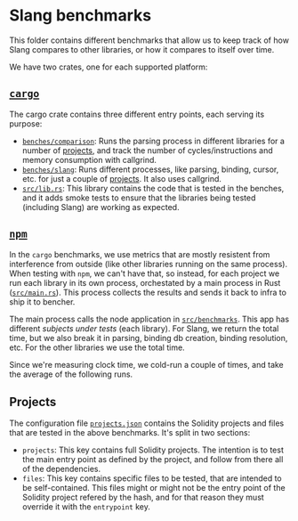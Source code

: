 # Slang benchmarks

This folder contains different benchmarks that allow us to keep track of how Slang compares to other libraries, or how it compares to itself over time.

We have two crates, one for each supported platform:

## [`cargo`](./cargo/)

The cargo crate contains three different entry points, each serving its purpose:

- [`benches/comparison`](./cargo/benches/comparison/main.rs): Runs the parsing process in different libraries for a number of [projects], and track the number of cycles/instructions and memory consumption with callgrind.
- [`benches/slang`](./cargo/benches/slang/main.rs): Runs different processes, like parsing, binding, cursor, etc. for just a couple of [projects]. It also uses callgrind.
- [`src/lib.rs`](./cargo/src/lib.rs): This library contains the code that is tested in the benches, and it adds smoke tests to ensure that the libraries being tested (including Slang) are working as expected.

[projects]: #projects

## [`npm`](./npm/)

In the `cargo` benchmarks, we use metrics that are mostly resistent from interference from outside (like other libraries running on the same process). When testing with `npm`, we can't have that, so instead, for each project we run each library in its own process, orchestated by a main process in Rust ([`src/main.rs`](./npm/src/main.rs)). This process collects the results and sends it back to infra to ship it to bencher.

The main process calls the node application in [`src/benchmarks`](./npm/src/benchmarks/main.mts). This app has different _subjects under tests_ (each library). For Slang, we return the total time, but we also break it in parsing, binding db creation, binding resolution, etc. For the other libraries we use the total time.

Since we're measuring clock time, we cold-run a couple of times, and take the average of the following runs.

## Projects

The configuration file [`projects.json`](./projects.json) contains the Solidity projects and files that are tested in the above benchmarks. It's split in two sections:

- `projects`: This key contains full Solidity projects. The intention is to test the main entry point as defined by the project, and follow from there all of the dependencies.
- `files`: This key contains specific files to be tested, that are intended to be self-contained. This files might or might not be the entry point of the Solidity project refered by the hash, and for that reason they must override it with the `entrypoint` key.
